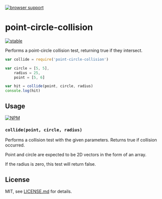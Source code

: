 [![browser support](https://ci.testling.com/mattdesl/point-circle-collision.png)](https://ci.testling.com/mattdesl/point-circle-collision)

# point-circle-collision
 
[![stable](http://badges.github.io/stability-badges/dist/stable.svg)](http://github.com/badges/stability-badges)

Performs a point-circle collision test, returning true if they intersect. 

```js
var collide = require('point-circle-collision')

var circle = [5, 5],
	radius = 25,
	point = [5, 6]

var hit = collide(point, circle, radius)
console.log(hit)
```

## Usage

[![NPM](https://nodei.co/npm/point-circle-collision.png)](https://nodei.co/npm/point-circle-collision/)

### `collide(point, circle, radius)`

Performs a collision test with the given parameters. Returns true if collision occurred.

Point and circle are expected to be 2D vectors in the form of an array.

If the radius is zero, this test will return false.

## License

MIT, see [LICENSE.md](http://github.com/mattdesl/point-circle-collision/blob/master/LICENSE.md) for details.
